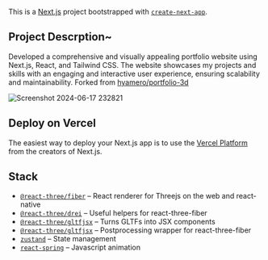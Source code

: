 This is a [Next.js](https://nextjs.org/) project bootstrapped with [`create-next-app`](https://github.com/vercel/next.js/tree/canary/packages/create-next-app).

## Project Descrption~
Developed a comprehensive and visually appealing portfolio website using Next.js, React, and Tailwind CSS. The website showcases my projects and skills with an engaging and interactive user experience, ensuring scalability and maintainability. Forked from [hyamero/portfolio-3d](https://github.com/hyamero/portfolio-3d)

![Screenshot 2024-06-17 232821](https://github.com/vonajobi/portfolio-app/assets/130017130/61f35023-a022-465e-bb86-027f07c60575)

## Deploy on Vercel

The easiest way to deploy your Next.js app is to use the [Vercel Platform](https://vercel.com/new?utm_medium=default-template&filter=next.js&utm_source=create-next-app&utm_campaign=create-next-app-readme) from the creators of Next.js.

## Stack
- [`@react-three/fiber`](https://github.com/pmndrs/react-three-fiber) &ndash; React renderer for Threejs on the web and react-native
- [`@react-three/drei`](https://github.com/pmndrs/drei) &ndash; Useful helpers for react-three-fiber
- [`@react-three/gltfjsx`](https://github.com/pmndrs/gltfjsx) &ndash; Turns GLTFs into JSX components
- [`@react-three/gltfjsx`](https://github.com/pmndrs/react-postprocessing) &ndash;  Postprocessing wrapper for react-three-fiber
- [`zustand`](https://github.com/pmndrs/zustand) &ndash; State management
- [`react-spring`](https://react-spring.dev/) &ndash; Javascript animation

